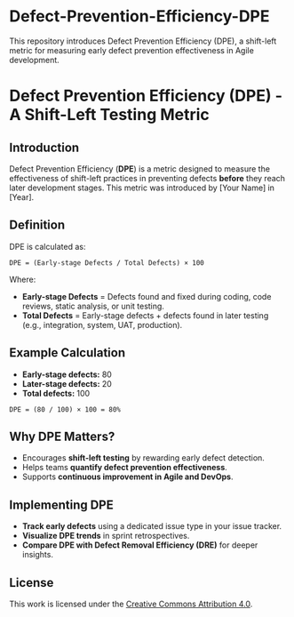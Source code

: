 # Defect-Prevention-Efficiency-DPE
This repository introduces Defect Prevention Efficiency (DPE), a shift-left metric for measuring early defect prevention effectiveness in Agile development.

# Defect Prevention Efficiency (DPE) - A Shift-Left Testing Metric

## Introduction
Defect Prevention Efficiency (**DPE**) is a metric designed to measure the effectiveness of shift-left practices in preventing defects **before** they reach later development stages. This metric was introduced by [Your Name] in [Year].

## Definition
DPE is calculated as:

```
DPE = (Early-stage Defects / Total Defects) × 100
```

Where:
- **Early-stage Defects** = Defects found and fixed during coding, code reviews, static analysis, or unit testing.
- **Total Defects** = Early-stage defects + defects found in later testing (e.g., integration, system, UAT, production).

## Example Calculation
- **Early-stage defects:** 80  
- **Later-stage defects:** 20  
- **Total defects:** 100  

```
DPE = (80 / 100) × 100 = 80%
```

## Why DPE Matters?
- Encourages **shift-left testing** by rewarding early defect detection.
- Helps teams **quantify defect prevention effectiveness**.
- Supports **continuous improvement in Agile and DevOps**.

## Implementing DPE
- **Track early defects** using a dedicated issue type in your issue tracker.
- **Visualize DPE trends** in sprint retrospectives.
- **Compare DPE with Defect Removal Efficiency (DRE)** for deeper insights.

## License
This work is licensed under the [Creative Commons Attribution 4.0](LICENSE.md).
